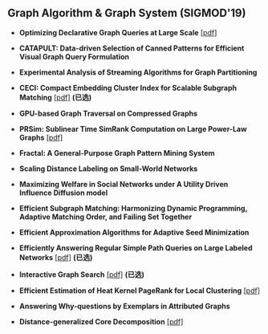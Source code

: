## Graph Algorithm & Graph System (SIGMOD'19)

* **Optimizing Declarative Graph Queries at Large Scale** [[pdf]](https://netdb.cis.upenn.edu/papers/graphrex_tr.pdf)

* **CATAPULT: Data-driven Selection of Canned Patterns for Efficient Visual Graph Query Formulation** 
* **Experimental Analysis of Streaming Algorithms for Graph Partitioning** 
* **CECI: Compact Embedding Cluster Index for Scalable Subgraph Matching** [[pdf]](https://www2.seas.gwu.edu/~howie/publications/CECI-SIGMOD19.pdf) **(已选)**
* **GPU-based Graph Traversal on Compressed Graphs**
* **PRSim: Sublinear Time SimRank Computation on Large Power-Law Graphs** [[pdf]](https://arxiv.org/pdf/1905.02354.pdf)
* **Fractal: A General-Purpose Graph Pattern Mining System**
* **Scaling Distance Labeling on Small-World Networks**
* **Maximizing Welfare in Social Networks under A Utility Driven Influence Diffusion model**
* **Efficient Subgraph Matching: Harmonizing Dynamic Programming, Adaptive Matching Order, and Failing Set Together**
* **Efficient Approximation Algorithms for Adaptive Seed Minimization**
* **Efficiently Answering Regular Simple Path Queries on Large Labeled Networks** [[pdf]](http://www.cse.iitd.ernet.in/~srikanta/publication/sigmod-19/sigmod-19.pdf) **(已选)**
* **Interactive Graph Search** [[pdf]](https://www.cse.cuhk.edu.hk/~taoyf/paper/sigmod19.pdf) **(已选)**
* **Efficient Estimation of Heat Kernel PageRank for Local Clustering** [[pdf]](https://arxiv.org/pdf/1904.02707.pdf)
* **Answering Why-questions by Exemplars in Attributed Graphs**
* **Distance-generalized Core Decomposition** [[pdf]](https://arxiv.org/pdf/1904.07262.pdf) 
